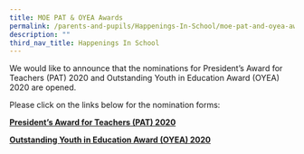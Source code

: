 ```yaml
---
title: MOE PAT & OYEA Awards
permalink: /parents-and-pupils/Happenings-In-School/moe-pat-and-oyea-awards
description: ""
third_nav_title: Happenings In School
---
```

We would like to announce that the nominations for President’s Award for Teachers (PAT) 2020 and Outstanding Youth in Education Award (OYEA) 2020 are opened.

Please click on the links below for the nomination forms:

[**President’s Award for Teachers (PAT) 2020**](https://form.gov.sg/#!/5d53c2e6799490001277a1d0)

[**Outstanding Youth in Education Award (OYEA) 2020**](https://form.gov.sg/#!/5c7f3ba48586ad00172760cb)
